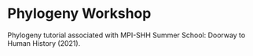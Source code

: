 # Phylogeny Workshop
Phylogeny tutorial associated with MPI-SHH Summer School: Doorway to Human History (2021). 
